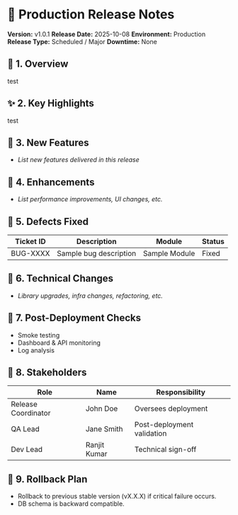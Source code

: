 # 🚀 Production Release Notes
**Version:** v1.0.1
**Release Date:** 2025-10-08
**Environment:** Production
**Release Type:** Scheduled / Major
**Downtime:** None

## 🧭 1. Overview
test

## ✨ 2. Key Highlights
test

## 🚀 3. New Features
- _List new features delivered in this release_

## 🔧 4. Enhancements
- _List performance improvements, UI changes, etc._

## 🐞 5. Defects Fixed
| Ticket ID | Description | Module | Status |
|-----------|-------------|--------|--------|
| BUG-XXXX  | Sample bug description | Sample Module | Fixed |

## 🧱 6. Technical Changes
- _Library upgrades, infra changes, refactoring, etc._

## 🧪 7. Post-Deployment Checks
- Smoke testing
- Dashboard & API monitoring
- Log analysis

## 🧍 8. Stakeholders
| Role | Name | Responsibility |
|------|------|----------------|
| Release Coordinator | John Doe | Oversees deployment |
| QA Lead | Jane Smith | Post-deployment validation |
| Dev Lead | Ranjit Kumar | Technical sign-off |

## 📝 9. Rollback Plan
- Rollback to previous stable version (vX.X.X) if critical failure occurs.
- DB schema is backward compatible.


